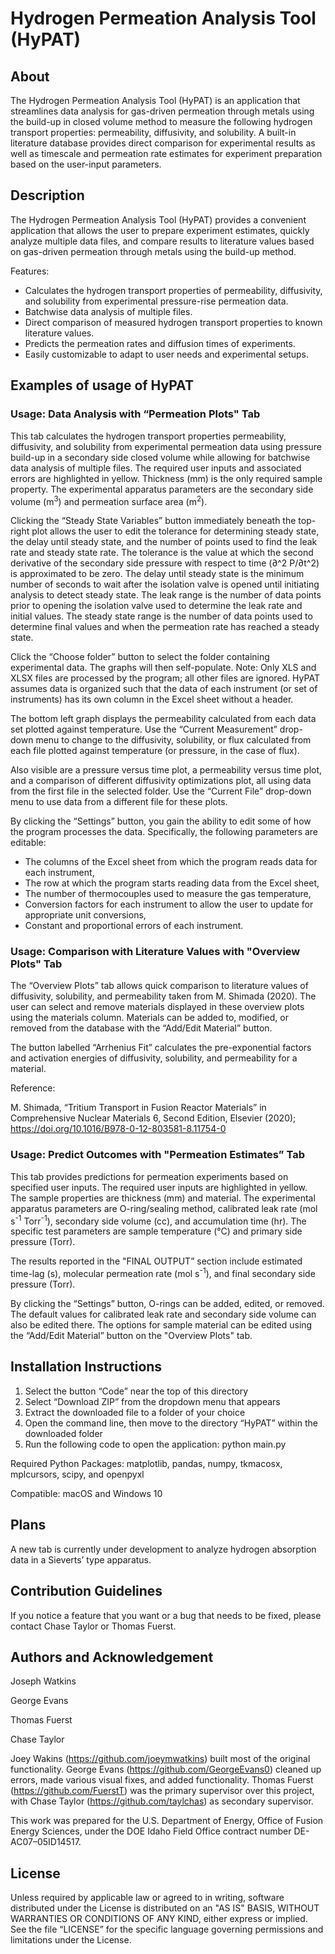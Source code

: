 # Hydrogen Permeation Analysis Tool (HyPAT) 
## About 
The Hydrogen Permeation Analysis Tool (HyPAT) is an application that streamlines data analysis for gas-driven permeation through metals using the build-up in closed volume method to measure the following hydrogen transport properties: permeability, diffusivity, and solubility. A built-in literature database provides direct comparison for experimental results as well as timescale and permeation rate estimates for experiment preparation based on the user-input parameters. 
## Description
The Hydrogen Permeation Analysis Tool (HyPAT) provides a convenient application that allows the user to prepare experiment estimates, quickly analyze multiple data files, and compare results to literature values based on gas-driven permeation through metals using the build-up method.

Features:

* Calculates the hydrogen transport properties of permeability, diffusivity, and solubility from experimental pressure-rise permeation data.
* Batchwise data analysis of multiple files.
* Direct comparison of measured hydrogen transport properties to known literature values.
* Predicts the permeation rates and diffusion times of experiments.
* Easily customizable to adapt to user needs and experimental setups.

## Examples of usage of HyPAT 

###  Usage: Data Analysis with “Permeation Plots" Tab

This tab calculates the hydrogen transport properties permeability, diffusivity, and solubility from experimental permeation data using pressure build-up in a secondary side closed volume while allowing for batchwise data analysis of multiple files. The required user inputs and associated errors are highlighted in yellow. Thickness (mm) is the only required sample property. The experimental apparatus parameters are the secondary side volume (m<sup>3</sup>) and permeation surface area (m<sup>2</sup>). 

Clicking the “Steady State Variables” button immediately beneath the top-right plot allows the user to edit the tolerance for determining steady state, the delay until steady state, and the number of points used to find the leak rate and steady state rate. The tolerance is the value at which the second derivative of the secondary side pressure with respect to time (∂^2 P/∂t^2) is approximated to be zero. The delay until steady state is the minimum number of seconds to wait after the isolation valve is opened until initiating analysis to detect steady state. The leak range is the number of data points prior to opening the isolation valve used to determine the leak rate and initial values. The steady state range is the number of data points used to determine final values and when the permeation rate has reached a steady state. 

Click the “Choose folder” button to select the folder containing experimental data. The graphs will then self-populate. Note: Only XLS and XLSX files are processed by the program; all other files are ignored. HyPAT assumes data is organized such that the data of each instrument (or set of instruments) has its own column in the Excel sheet without a header.

The bottom left graph displays the permeability calculated from each data set plotted against temperature. Use the “Current Measurement” drop-down menu to change to the diffusivity, solubility, or flux calculated from each file plotted against temperature (or pressure, in the case of flux).

Also visible are a pressure versus time plot, a permeability versus time plot, and a comparison of different diffusivity optimizations plot, all using data from the first file in the selected folder. Use the “Current File” drop-down menu to use data from a different file for these plots.

By clicking the “Settings” button, you gain the ability to edit some of how the program processes the data. Specifically, the following parameters are editable:

* The columns of the Excel sheet from which the program reads data for each instrument,
* The row at which the program starts reading data from the Excel sheet,
* The number of thermocouples used to measure the gas temperature,
* Conversion factors for each instrument to allow the user to update for appropriate unit conversions,
* Constant and proportional errors of each instrument.

### Usage: Comparison with Literature Values with "Overview Plots" Tab

The “Overview Plots” tab allows quick comparison to literature values of diffusivity, solubility, and permeability taken from M. Shimada (2020). The user can select and remove materials displayed in these overview plots using the materials column. Materials can be added to, modified, or removed from the database with the “Add/Edit Material” button.

The button labelled “Arrhenius Fit” calculates the pre-exponential factors and activation energies of diffusivity, solubility, and permeability for a material.

Reference:

M. Shimada, “Tritium Transport in Fusion Reactor Materials” in Comprehensive Nuclear Materials 6, Second Edition, Elsevier (2020); https://doi.org/10.1016/B978-0-12-803581-8.11754-0

### Usage: Predict Outcomes with "Permeation Estimates” Tab

This tab provides predictions for permeation experiments based on specified user inputs. The required user inputs are highlighted in yellow. The sample properties are thickness (mm) and material. The experimental apparatus parameters are O-ring/sealing method, calibrated leak rate (mol s<sup>-1</sup> Torr<sup>-1</sup>), secondary side volume (cc), and accumulation time (hr). The specific test parameters are sample temperature (°C) and primary side pressure (Torr).

The results reported in the "FINAL OUTPUT” section include estimated time-lag (s), molecular permeation rate (mol s<sup>-1</sup>), and final secondary side pressure (Torr).

By clicking the “Settings” button, O-rings can be added, edited, or removed. The default values for calibrated leak rate and secondary side volume can also be edited there. The options for sample material can be edited using the “Add/Edit Material” button on the "Overview Plots" tab.

## Installation Instructions

1.	Select the button “Code” near the top of this directory
2.	Select “Download ZIP” from the dropdown menu that appears
3.	Extract the downloaded file to a folder of your choice
4.	Open the command line, then move to the directory “HyPAT” within the downloaded folder
5.	Run the following code to open the application: python main.py

Required Python Packages: matplotlib, pandas, numpy, tkmacosx, mplcursors, scipy, and openpyxl

Compatible: macOS and Windows 10

## Plans

 A new tab is currently under development to analyze hydrogen absorption data in a Sieverts’ type apparatus. 
 
 ## Contribution Guidelines
 
 If you notice a feature that you want or a bug that needs to be fixed, please contact Chase Taylor or Thomas Fuerst.
 
 ## Authors and Acknowledgement 

Joseph Watkins

George Evans

Thomas Fuerst

Chase Taylor 

Joey Wakins (https://github.com/joeymwatkins) built most of the original functionality. George Evans (https://github.com/GeorgeEvans0) cleaned up errors, made various visual fixes, and added functionality. Thomas Fuerst (https://github.com/FuerstT) was the primary supervisor over this project, with Chase Taylor (https://github.com/taylchas) as secondary supervisor.

This work was prepared for the U.S. Department of Energy, Office of Fusion Energy Sciences, under the DOE Idaho Field Office contract number DE-AC07–05ID14517.

## License

Unless required by applicable law or agreed to in writing, software distributed under the License is distributed on an "AS IS" BASIS, WITHOUT WARRANTIES OR CONDITIONS OF ANY KIND, either express or implied. See the file “LICENSE” for the specific language governing permissions and limitations under the License.
